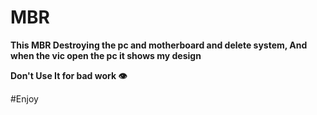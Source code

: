 # MBR

**This MBR Destroying the pc and motherboard and delete system, And when the vic open the pc it shows my design**

**Don't Use It for bad work 👁**

#Enjoy
